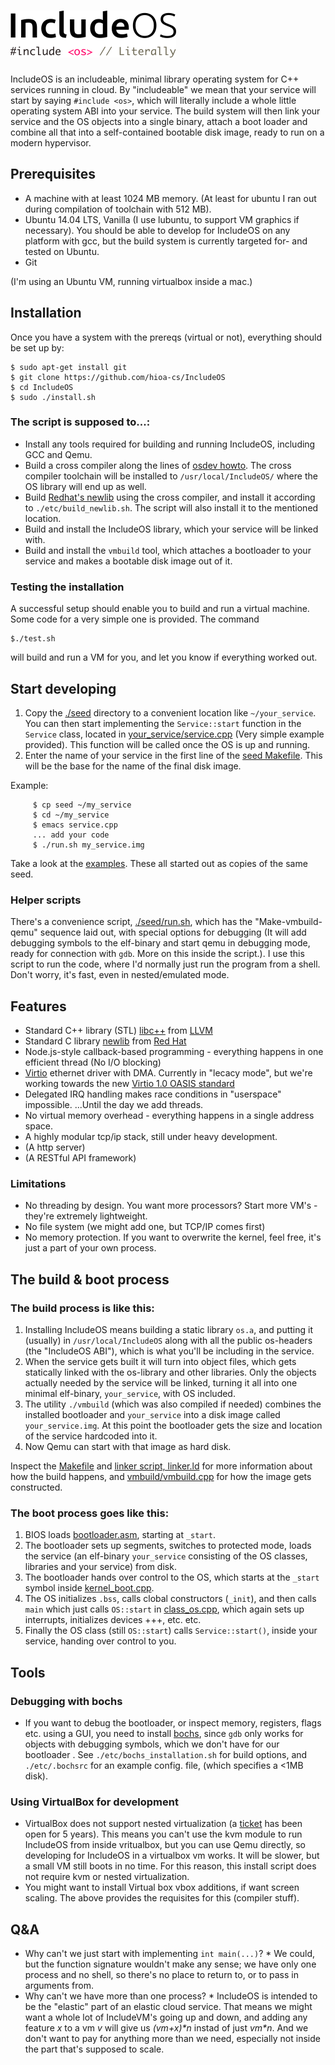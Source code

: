 ![IncludeOS](./doc/IncludeOS_logo.png)
================================================

IncludeOS is an includeable, minimal library operating system for C++ services running in cloud. By "includeable" we mean that your service will start by saying `#include <os>`, which will literally include a whole little operating system ABI into your service. The build system will then link your service and the OS objects into a single binary, attach a boot loader and combine all that into a self-contained bootable disk image, ready to run on a modern hypervisor. 


## Prerequisites 
  * A machine with at least 1024 MB memory. (At least for ubuntu I ran out during compilation of toolchain with 512 MB). 
  * Ubuntu 14.04 LTS, Vanilla (I use lubuntu, to support VM graphics if necessary). You should be able to develop for IncludeOS on any platform with gcc, but the build system is currently targeted for- and tested on Ubuntu.
  * Git

(I'm using an Ubuntu VM, running virtualbox inside a mac.)

## Installation

Once you have a system with the prereqs (virtual or not), everything should be set up by:

    $ sudo apt-get install git
    $ git clone https://github.com/hioa-cs/IncludeOS
    $ cd IncludeOS
    $ sudo ./install.sh

### The script is supposed to...:
* Install any tools required for building and running IncludeOS, including GCC and Qemu. 
* Build a cross compiler along the lines of [osdev howto](http://wiki.osdev.org/GCC_Cross-Compiler). The cross compiler toolchain will be installed to `/usr/local/IncludeOS/` where the OS library will end up as well.
* Build [Redhat's newlib](https://sourceware.org/newlib/) using the cross compiler, and install it according to `./etc/build_newlib.sh`. The script will also install it to the mentioned location.
* Build and install the IncludeOS library, which your service will be linked with.
* Build and install the `vmbuild` tool, which attaches a bootloader to your service and makes a bootable disk image out of it.

### Testing the installation

A successful setup should enable you to build and run a virtual machine. Some code for a very simple one is provided. The command

    $./test.sh 

will build and run a VM for you, and let you know if everything worked out. 

## Start developing

1. Copy the [./seed](./seed) directory to a convenient location like `~/your_service`. You can then start implementing the `Service::start` function in the `Service` class, located in [your_service/service.cpp](./seed/service.cpp) (Very simple example provided). This function will be called once the OS is up and running.  
2. Enter the name of your service in the first line of the [seed Makefile](./seed/Makefile). This will be the base for the name of the final disk image.

Example: 
```
     $ cp seed ~/my_service
     $ cd ~/my_service
     $ emacs service.cpp
     ... add your code
     $ ./run.sh my_service.img
```
Take a look at the [examples](./examples). These all started out as copies of the same seed.

### Helper scripts
There's a convenience script, [./seed/run.sh](./seed/run.sh), which has the "Make-vmbuild-qemu" sequence laid out, with special options for debugging (It will add debugging symbols to the elf-binary and start qemu in debugging mode, ready for connection with `gdb`. More on this inside the script.). I use this script to run the code, where I'd normally just run the program from a shell. Don't worry, it's fast, even in nested/emulated mode.


## Features
* Standard C++ library (STL) [libc++](http://libcxx.llvm.org) from [LLVM](http://llvm.org/)
* Standard C library [newlib](https://sourceware.org/newlib/) from [Red Hat](http://www.redhat.com/)
* Node.js-style callback-based programming - everything happens in one efficient thread (No I/O blocking)
* [Virtio](http://www.linux-kvm.org/page/Virtio) ethernet driver with DMA. Currently in "lecacy mode", but we're working towards the new [Virtio 1.0 OASIS standard](http://docs.oasis-open.org/virtio/virtio/v1.0/virtio-v1.0.html)
* Delegated IRQ handling makes race conditions in "userspace" impossible. ...Until the day we add threads.
* No virtual memory overhead - everything happens in a single address space.
* A highly modular tcp/ip stack, still under heavy development.
* (A http server)
* (A RESTful API framework)

### Limitations 
* No threading by design. You want more processors? Start more VM's - they're extremely lightweight.
* No file system (we might add one, but TCP/IP comes first)
* No memory protection. If you want to overwrite the kernel, feel free, it's just a part of your own process. 

## The build & boot process

### The build process is like this:
  1. Installing IncludeOS means building a static library `os.a`, and putting it (usually) in `/usr/local/IncludeOS` along with all the public os-headers (the "IncludeOS ABI"), which is what you'll be including in the service.
  2. When the service gets built it will turn into object files, which gets statically linked with the os-library and other libraries. Only the objects actually needed by the service will be linked, turning it all into one minimal elf-binary, `your_service`, with OS included.
  4. The utility `./vmbuild` (which was also compiled if needed) combines the installed bootloader and `your_service` into a disk image called `your_service.img`. At this point the bootloader gets the size and location of the service hardcoded into it.
  5. Now Qemu can start with that image as hard disk.

Inspect the [Makefile](./src/Makefile) and [linker script, linker.ld](./src/linker.ld) for more information about how the build happens, and [vmbuild/vmbuild.cpp](./vmbuild/vmbuild.cpp) for how the image gets constructed.

### The boot process goes like this:
  1. BIOS loads [bootloader.asm](./src/bootloader.asm), starting at `_start`. 
  2. The bootloader sets up segments, switches to protected mode, loads the service (an elf-binary `your_service` consisting of the OS classes, libraries and your service) from disk.
  3. The bootloader hands over control to the OS, which starts at the `_start` symbol inside [kernel_boot.cpp](src/kernel_boot.cpp). 
  4. The OS initializes `.bss`, calls clobal constructors (`_init`), and then calls `main` which just calls `OS::start` in [class_os.cpp](./src/class_os.cpp), which again sets up interrupts, initializes devices +++, etc. etc.
  5. Finally the OS class (still `OS::start`) calls `Service::start()`, inside your service, handing over control to you.


## Tools 

### Debugging with bochs
* If you want to debug the bootloader, or inspect memory, registers, flags etc. using a GUI, you need to install [bochs](http://bochs.sourceforge.net/), since `gdb` only works for objects with debugging symbols, which we don't have for our bootloader . See `./etc/bochs_installation.sh` for build options, and `./etc/.bochsrc` for an example config. file, (which specifies a <1MB disk).


### Using VirtualBox for development
  * VirtualBox does not support nested virtualization (a [ticket](https://www.virtualbox.org/ticket/4032) has been open for 5 years). This means you can't use the kvm module to run IncludeOS from inside vritualbox, but you can use Qemu directly, so developing for IncludeOS in a virtualbox vm works. It will be slower, but a small VM still boots in no time. For this reason, this install script does not require kvm or nested virtualization.
  * You might want to install Virtual box vbox additions, if want screen scaling. The above provides the requisites for this (compiler stuff). 


## Q&A

* Why can't we just start with implementing `int main(...)`?
      * We could, but the function signature wouldn't make any sense; we have only one process and no shell, so there's no place to return to, or to pass in arguments from.
* Why can't we have more than one process? 
       * IncludeOS is intended to be the "elastic" part of an elastic cloud service. That means we might want a whole lot of IncludeVM's going up and down, and adding any feature *x* to a vm *v* will give us *(vm+x)\*n* instad of just *vm\*n*. And we don't want to pay for anything more than we need, especially not inside the part that's supposed to scale.
